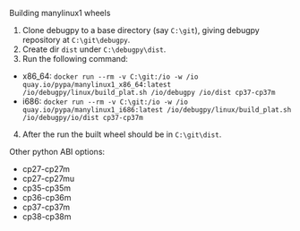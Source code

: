 Building manylinux1 wheels

1. Clone debugpy to a base directory (say `C:\git`), giving debugpy repository at `C:\git\debugpy`.
2. Create dir `dist` under `C:\debugpy\dist`.
3. Run the following command:
* x86_64: `docker run --rm -v C:\git:/io -w /io quay.io/pypa/manylinux1_x86_64:latest /io/debugpy/linux/build_plat.sh /io/debugpy /io/dist cp37-cp37m`
* i686: `docker run --rm -v C:\git:/io -w /io quay.io/pypa/manylinux1_i686:latest /io/debugpy/linux/build_plat.sh /io/debugpy/io/dist cp37-cp37m`
4. After the run the built wheel should be in `C:\git\dist`. 

Other python ABI options:
* cp27-cp27m
* cp27-cp27mu
* cp35-cp35m
* cp36-cp36m
* cp37-cp37m
* cp38-cp38m
